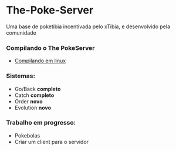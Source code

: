 # The-Poke-Server
  Uma base de poketibia incentivada pelo xTibia, e desenvolvido pela comunidade
  
  
### Compilando o The PokeServer
* [Compilando em linux](https://github.com/xtibia/The-PokeServer/wiki/Compilando-no-linux)


### Sistemas:
* Go/Back **completo**
* Catch **completo**
* Order **novo**
* Evolution **novo**


### Trabalho em progresso:
* Pokebolas
* Criar um client para o servidor
